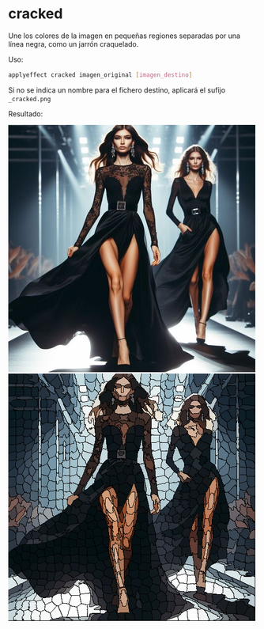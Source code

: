 # cracked

Une los colores de la imagen en pequeñas regiones separadas por una línea negra, como un jarrón craquelado.

Uso:

``` sh
applyeffect cracked imagen_original [imagen_destino]
```

Si no se indica un nombre para el fichero destino, aplicará el sufijo `_cracked.png`

Resultado:

![imagen original](../../images/image.jpg)
![cracked](../../images/image_cracked.png)
